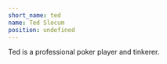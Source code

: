 ```yaml
---
short_name: ted
name: Ted Slocum
position: undefined
---
```

Ted is a professional poker player and tinkerer.

